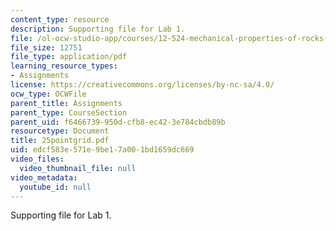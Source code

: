 ```yaml
---
content_type: resource
description: Supporting file for Lab 1.
file: /ol-ocw-studio-app/courses/12-524-mechanical-properties-of-rocks-fall-2005/edcf583e571e9be17a001bd1659dc669_25pointgrid.pdf
file_size: 12751
file_type: application/pdf
learning_resource_types:
- Assignments
license: https://creativecommons.org/licenses/by-nc-sa/4.0/
ocw_type: OCWFile
parent_title: Assignments
parent_type: CourseSection
parent_uid: f6466739-950d-cfb8-ec42-3e784cbdb89b
resourcetype: Document
title: 25pointgrid.pdf
uid: edcf583e-571e-9be1-7a00-1bd1659dc669
video_files:
  video_thumbnail_file: null
video_metadata:
  youtube_id: null
---
```

Supporting file for Lab 1.